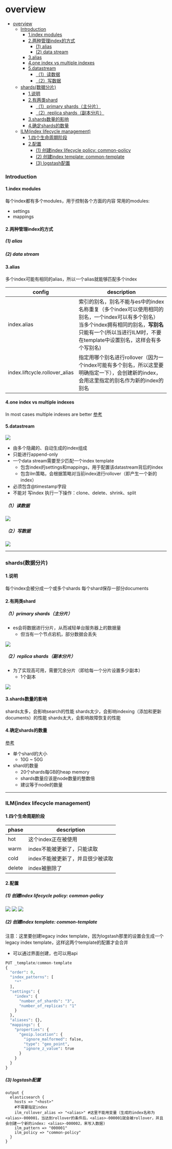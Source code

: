 # overview

<!-- @import "[TOC]" {cmd="toc" depthFrom=1 depthTo=6 orderedList=false} -->
<!-- code_chunk_output -->

- [overview](#overview)
    - [Introduction](#introduction)
      - [1.index modules](#1index-modules)
      - [2.两种管理index的方式](#2两种管理index的方式)
        - [(1) alias](#1-alias)
        - [(2) data stream](#2-data-stream)
      - [3.alias](#3alias)
      - [4.one index vs multiple indexes](#4one-index-vs-multiple-indexes)
      - [5.datastream](#5datastream)
        - [（1）读数据](#1读数据)
        - [（2）写数据](#2写数据)
    - [shards(数据分片)](#shards数据分片)
      - [1.说明](#1说明)
      - [2.有两类shard](#2有两类shard)
        - [（1）primary shards（主分片）](#1primary-shards主分片)
        - [（2）replica shards（副本分片）](#2replica-shards副本分片)
      - [3.shards数量的影响](#3shards数量的影响)
      - [4.确定shards的数量](#4确定shards的数量)
    - [ILM(index lifecycle management)](#ilmindex-lifecycle-management)
      - [1.四个生命周期阶段](#1四个生命周期阶段)
      - [2.配置](#2配置)
        - [(1) 创建index lifecycle policy: common-policy](#1-创建index-lifecycle-policy-common-policy)
        - [(2) 创建index template: common-template](#2-创建index-template-common-template)
        - [(3) logstash配置](#3-logstash配置)

<!-- /code_chunk_output -->

### Introduction

#### 1.index modules

每个index都有多个modules，用于控制各个方面的内容
常用的modules:
* settings
* mappings

#### 2.两种管理index的方式

##### (1) alias

##### (2) data stream

#### 3.alias
多个index可能有相同的alias，所以一个alias就能够匹配多个index

|config|description|
|-|-|
|index.alias|索引的别名，别名不能与es中的index名称重复（多个index可以使用相同的别名，一个index可以有多个别名）</br>当多个index拥有相同的别名，**写别名**只能有一个(所以当进行ILM时，不要在template中设置别名，这样会有多个写别名)|
|index.liftcycle.rollover_alias|指定用哪个别名进行rollover（因为一个index可能有多个别名，所以这里要明确指定一下），会创建新的index，会用这里指定的别名作为新的index的别名|

#### 4.one index vs multiple indexes
In most cases multiple indexes are better
[参考](https://stackoverflow.com/questions/44700066/elastic-search-one-index-vs-multiple-indexes)

#### 5.datastream
![](./imgs/datastream_01.png)
* 由多个隐藏的、自动生成的index组成
* 只能进行append-only
* 一个data stream需要至少匹配一个index template
  * 包含index的settings和mappings，用于配置该datastream背后的index
  * 包含ilm策略，会根据策略对当前index进行rollover（即产生一个新的index）
* 必须包含@timestamp字段
* 不能对 写index 执行一下操作：clone、delete、shrink、split

##### （1）读数据
![](./imgs/datastream_02.png)

##### （2）写数据
![](./imgs/datastream_03.png)

***

### shards(数据分片)

#### 1.说明
每个index会被分成一个或多个shards
每个shard保存一部分documents

#### 2.有两类shard

##### （1）primary shards（主分片）

* es会将数据进行分片，从而减轻单台服务器上的数据量
  * 但当有一个节点宕机，部分数据会丢失

![](./imgs/overview_01.png)

##### （2）replica shards（副本分片）
* 为了实现高可用，需要冗余分片（即给每一个分片设置多少副本）
  * 1个副本

![](./imgs/overview_02.png)

#### 3.shards数量的影响
shards太多，会影响search的性能
shards太少，会影响indexing（添加和更新documents）的性能
shards太大，会影响故障恢复的性能

#### 4.确定shards的数量
[参考](https://www.elastic.co/guide/en/elasticsearch/reference/current/size-your-shards.html)
* 单个shard的大小
  * 10G ~ 50G
* shard的数量
  * 20个shards每GB的heap memory
  * shards数量应该是node数量的整数倍
  * 建议等于node的数量

***

### ILM(index lifecycle management)

#### 1.四个生命周期阶段

|phase|description|
|-|-|
|hot|这个index正在被使用|
|warm|index不能被更新了，只能读取|
|cold|index不能被更新了，并且很少被读取|
|delete|index被删除了|

#### 2.配置

##### (1) 创建index lifecycle policy: common-policy
![](./imgs/overview_03.png)
![](./imgs/overview_04.png)
![](./imgs/overview_05.png)

##### (2) 创建index template: common-template
注意：这里要创建legacy index template，因为logstash那里的设置会生成一个legacy index template，这样这两个template的配置才会合并

* 可以通过界面创建，也可以用api
```python
PUT _template/common-template
{
  "order": 0,
  "index_patterns": [
    "*"
  ],
  "settings": {
    "index": {
      "number_of_shards": "3",
      "number_of_replicas": "1"
    }
  },
  "aliases": {},
  "mappings": {
    "properties": {
      "geoip.location": {
        "ignore_malformed": false,
        "type": "geo_point",
        "ignore_z_value": true
      }
    }
  }
}
```

##### (3) logstash配置
```shell
output {
  elasticsearch {
    hosts => "<host>"
    #不需要指定index
    ilm_rollover_alias => "<alias>" #这里不能用变量（生成的index名称为<alias>-000001，当达到rollover的条件后，<alias>-000001就会被rollover，并且会创建一个新的index: <alias>-000002，来写入数据)
    ilm_pattern => "000001"
    ilm_policy => "common-policy"
  }
}

```
